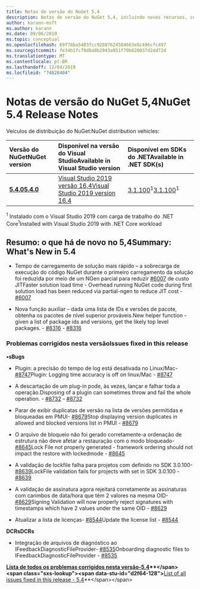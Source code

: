 ```yaml
---
title: Notas de versão do NuGet 5,4
description: Notas de versão do NuGet 5,4, incluindo novos recursos, correções de bugs e DCRs.
author: karann-msft
ms.author: karann
ms.date: 09/06/2019
ms.topic: conceptual
ms.openlocfilehash: 69f78ba5483fcc92887624584663e8c496cfc497
ms.sourcegitcommit: fe34b1fc79d6a9b2943a951f70b820037d2dd72d
ms.translationtype: MT
ms.contentlocale: pt-BR
ms.lasthandoff: 12/04/2019
ms.locfileid: "74828404"
---
```

# <a name="nuget-54-release-notes"></a><span data-ttu-id="d2f64-103">Notas de versão do NuGet 5,4</span><span class="sxs-lookup"><span data-stu-id="d2f64-103">NuGet 5.4 Release Notes</span></span>

<span data-ttu-id="d2f64-104">Veículos de distribuição do NuGet:</span><span class="sxs-lookup"><span data-stu-id="d2f64-104">NuGet distribution vehicles:</span></span>

| <span data-ttu-id="d2f64-105">Versão do NuGet</span><span class="sxs-lookup"><span data-stu-id="d2f64-105">NuGet version</span></span> | <span data-ttu-id="d2f64-106">Disponível na versão do Visual Studio</span><span class="sxs-lookup"><span data-stu-id="d2f64-106">Available in Visual Studio version</span></span>| <span data-ttu-id="d2f64-107">Disponível em SDKs do .NET</span><span class="sxs-lookup"><span data-stu-id="d2f64-107">Available in .NET SDK(s)</span></span>|
|:---|:---|:---|
| [<span data-ttu-id="d2f64-108">**5.4.0**</span><span class="sxs-lookup"><span data-stu-id="d2f64-108">**5.4.0**</span></span>](https://nuget.org/downloads) | [<span data-ttu-id="d2f64-109">Visual Studio 2019 versão 16,4</span><span class="sxs-lookup"><span data-stu-id="d2f64-109">Visual Studio 2019 version 16.4</span></span>](https://visualstudio.microsoft.com/downloads/) | <span data-ttu-id="d2f64-110">[3.1.100](https://dotnet.microsoft.com/download/dotnet-core/3.1)<sup>1</sup></span><span class="sxs-lookup"><span data-stu-id="d2f64-110">[3.1.100](https://dotnet.microsoft.com/download/dotnet-core/3.1)<sup>1</sup></span></span> |

<span data-ttu-id="d2f64-111"><sup>1</sup> Instalado com o Visual Studio 2019 com carga de trabalho do .NET Core</span><span class="sxs-lookup"><span data-stu-id="d2f64-111"><sup>1</sup>Installed with Visual Studio 2019 with .NET Core workload</span></span>

## <a name="summary-whats-new-in-54"></a><span data-ttu-id="d2f64-112">Resumo: o que há de novo no 5,4</span><span class="sxs-lookup"><span data-stu-id="d2f64-112">Summary: What's New in 5.4</span></span>

* <span data-ttu-id="d2f64-113">Tempo de carregamento de solução mais rápido – a sobrecarga de execução do código NuGet durante o primeiro carregamento da solução foi reduzida por meio de um NGen parcial para reduzir [#6007](https://github.com/NuGet/Home/issues/6007) de custo JIT</span><span class="sxs-lookup"><span data-stu-id="d2f64-113">Faster solution load time - Overhead running NuGet code during first solution load has been reduced via partial-ngen to reduce JIT cost - [#6007](https://github.com/NuGet/Home/issues/6007)</span></span>

* <span data-ttu-id="d2f64-114">Nova função auxiliar – dada uma lista de IDs e versões de pacote, obtenha os pacotes de nível superior prováveis.</span><span class="sxs-lookup"><span data-stu-id="d2f64-114">New helper function - given a list of package ids and versions, get the likely top level packages.</span></span><span data-ttu-id="d2f64-115"> - [#8316](https://github.com/NuGet/Home/issues/8316)</span><span class="sxs-lookup"><span data-stu-id="d2f64-115"> - [#8316](https://github.com/NuGet/Home/issues/8316)</span></span>

### <a name="issues-fixed-in-this-release"></a><span data-ttu-id="d2f64-116">Problemas corrigidos nesta versão</span><span class="sxs-lookup"><span data-stu-id="d2f64-116">Issues fixed in this release</span></span>

<span data-ttu-id="d2f64-117">**•s**</span><span class="sxs-lookup"><span data-stu-id="d2f64-117">**Bugs**</span></span>

* <span data-ttu-id="d2f64-118">Plugin: a precisão do tempo de log está desativada no Linux/Mac- [#8747](https://github.com/NuGet/Home/issues/8747)</span><span class="sxs-lookup"><span data-stu-id="d2f64-118">Plugin: Logging time accuracy is off on linux/Mac - [#8747](https://github.com/NuGet/Home/issues/8747)</span></span>

* <span data-ttu-id="d2f64-119">A descartação de um plug-in pode, às vezes, lançar e falhar toda a operação.</span><span class="sxs-lookup"><span data-stu-id="d2f64-119">Disposing of a plugin can sometimes throw and fail the whole operation.</span></span><span data-ttu-id="d2f64-120"> - [#8732](https://github.com/NuGet/Home/issues/8732)</span><span class="sxs-lookup"><span data-stu-id="d2f64-120"> - [#8732](https://github.com/NuGet/Home/issues/8732)</span></span>

* <span data-ttu-id="d2f64-121">Parar de exibir duplicatas de versão na lista de versões permitidas e bloqueadas em PMUI- [#8679](https://github.com/NuGet/Home/issues/8679)</span><span class="sxs-lookup"><span data-stu-id="d2f64-121">Stop displaying version duplicates in allowed and blocked versions list in PMUI - [#8679](https://github.com/NuGet/Home/issues/8679)</span></span>

* <span data-ttu-id="d2f64-122">O arquivo de bloqueio não foi gerado corretamente-a ordenação de estrutura não deve afetar a restauração com o modo bloqueado- [#8645](https://github.com/NuGet/Home/issues/8645)</span><span class="sxs-lookup"><span data-stu-id="d2f64-122">Lock File not properly generated - framework ordering should not impact the restore with lockedmode - [#8645](https://github.com/NuGet/Home/issues/8645)</span></span>

* <span data-ttu-id="d2f64-123">A validação de lockfile falha para projetos com <RuntimeIdentifiers> definido no SDK 3.0.100- [#8639](https://github.com/NuGet/Home/issues/8639)</span><span class="sxs-lookup"><span data-stu-id="d2f64-123">LockFile validation fails for projects with <RuntimeIdentifiers> set in SDK 3.0.100 - [#8639](https://github.com/NuGet/Home/issues/8639)</span></span>

* <span data-ttu-id="d2f64-124">A validação de assinatura agora rejeitará corretamente as assinaturas com carimbos de data/hora que têm 2 valores na mesma OID- [#8629](https://github.com/NuGet/Home/issues/8629)</span><span class="sxs-lookup"><span data-stu-id="d2f64-124">Signing Validation will now properly reject signatures with timestamps which have 2 values under the same OID - [#8629](https://github.com/NuGet/Home/issues/8629)</span></span>

* <span data-ttu-id="d2f64-125">Atualizar a lista de licenças- [#8544](https://github.com/NuGet/Home/issues/8544)</span><span class="sxs-lookup"><span data-stu-id="d2f64-125">Update the license list - [#8544](https://github.com/NuGet/Home/issues/8544)</span></span>

<span data-ttu-id="d2f64-126">**DCRs**</span><span class="sxs-lookup"><span data-stu-id="d2f64-126">**DCRs**</span></span>

* <span data-ttu-id="d2f64-127">Integração de arquivos de diagnóstico ao IFeedbackDiagnosticFileProvider- [#8535](https://github.com/NuGet/Home/issues/8535)</span><span class="sxs-lookup"><span data-stu-id="d2f64-127">Onboarding diagnostic files to IFeedbackDiagnosticFileProvider - [#8535](https://github.com/NuGet/Home/issues/8535)</span></span>

<span data-ttu-id="d2f64-128">**[Lista de todos os problemas corrigidos nesta versão-5,4](https://github.com/nuget/home/issues?q=is%3Aissue+is%3Aclosed+milestone%3A%225.4")**</span><span class="sxs-lookup"><span data-stu-id="d2f64-128">**[List of all issues fixed in this release - 5.4](https://github.com/nuget/home/issues?q=is%3Aissue+is%3Aclosed+milestone%3A%225.4")**</span></span>
